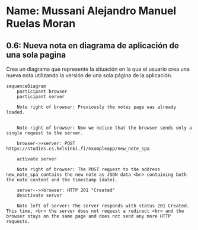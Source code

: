 # Name: Mussani Alejandro Manuel Ruelas Moran
## 0.6: Nueva nota en diagrama de aplicación de una sola pagina
Crea un diagrama que represente la situación en la que el usuario crea una nueva nota utilizando la versión de una sola página de la aplicación.



```mermaid
sequenceDiagram
    participant browser
    participant server

    Note right of browser: Previously the notes page was already loaded.

    
    Note right of browser: Now we notice that the browser sends only a single request to the server.

    browser->>server: POST https://studies.cs.helsinki.fi/exampleapp/new_note_spa

    activate server
    
    Note right of browser: The POST request to the address new_note_spa contains the new note as JSON data <br> containing both the note content and the timestamp (date).

    server-->>browser: HTTP 201 "Created"
    deactivate server

    Note left of server: The server responds with status 201 Created. This time, <br> the server does not request a redirect <br> and the browser stays on the same page and does not send any more HTTP requests.

```